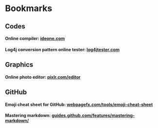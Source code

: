 # Bookmarks

## Codes

#### Online compiler:  [ideone.com](https://ideone.com)
#### Log4j conversion pattern online tester:  [log4jtester.com](http://log4jtester.com)

## Graphics

#### Online photo editor:  [pixlr.com/editor](https://pixlr.com/editor/)

## GitHub
#### Emoji cheat sheet for GitHub: [webpagefx.com/tools/emoji-cheat-sheet](http://www.webpagefx.com/tools/emoji-cheat-sheet/)
#### Mastering markdown: [guides.github.com/features/mastering-markdown/](https://guides.github.com/features/mastering-markdown/)
